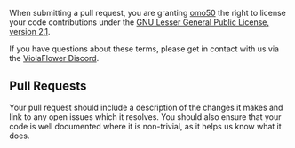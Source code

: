 When submitting a pull request, you are granting [omo50](https://github.com/omo50) the right to license your code contributions under the [GNU Lesser General Public License,  version 2.1](https://www.gnu.org/licenses/old-licenses/lgpl-2.1.en.html).

If you have questions about these terms, please get in contact with us via the [ViolaFlower Discord](https://discord.com/invite/dsBrDdJysn).

## Pull Requests
Your pull request should include a description of the changes it makes and link to any open issues which it resolves. You should also ensure that your code is well documented where it is non-trivial, as it helps us know what it does.
